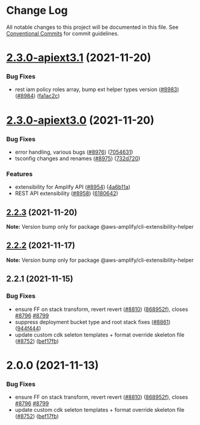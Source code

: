 # Change Log

All notable changes to this project will be documented in this file.
See [Conventional Commits](https://conventionalcommits.org) for commit guidelines.

# [2.3.0-apiext3.1](https://github.com/aws-amplify/amplify-cli/compare/@aws-amplify/cli-extensibility-helper@2.3.0-apiext3.0...@aws-amplify/cli-extensibility-helper@2.3.0-apiext3.1) (2021-11-20)


### Bug Fixes

* rest iam policy roles array, bump ext helper types version ([#8983](https://github.com/aws-amplify/amplify-cli/issues/8983)) ([#8984](https://github.com/aws-amplify/amplify-cli/issues/8984)) ([fa1ac2c](https://github.com/aws-amplify/amplify-cli/commit/fa1ac2ccfd0f584e47b03a8240518f391695d454))





# [2.3.0-apiext3.0](https://github.com/aws-amplify/amplify-cli/compare/@aws-amplify/cli-extensibility-helper@2.2.3...@aws-amplify/cli-extensibility-helper@2.3.0-apiext3.0) (2021-11-20)


### Bug Fixes

* error handling, various bugs ([#8976](https://github.com/aws-amplify/amplify-cli/issues/8976)) ([7054631](https://github.com/aws-amplify/amplify-cli/commit/7054631aaef6b02dba530e9bb91ce1e3baef08c9))
* tsconfig changes and renames ([#8975](https://github.com/aws-amplify/amplify-cli/issues/8975)) ([732d720](https://github.com/aws-amplify/amplify-cli/commit/732d720588b76a70523c7ae3179058cb5f1771ea))


### Features

* extensibility for Amplify API  ([#8954](https://github.com/aws-amplify/amplify-cli/issues/8954)) ([4a6b11a](https://github.com/aws-amplify/amplify-cli/commit/4a6b11aa60aa7a78200c71b92a0636d4c395737c))
* REST API extensibility ([#8958](https://github.com/aws-amplify/amplify-cli/issues/8958)) ([6180642](https://github.com/aws-amplify/amplify-cli/commit/618064241f33d083181d98fad416234238947eef))





## [2.2.3](https://github.com/aws-amplify/amplify-cli/compare/@aws-amplify/cli-extensibility-helper@2.2.2...@aws-amplify/cli-extensibility-helper@2.2.3) (2021-11-20)

**Note:** Version bump only for package @aws-amplify/cli-extensibility-helper





## [2.2.2](https://github.com/aws-amplify/amplify-cli/compare/@aws-amplify/cli-extensibility-helper@2.2.1...@aws-amplify/cli-extensibility-helper@2.2.2) (2021-11-17)

**Note:** Version bump only for package @aws-amplify/cli-extensibility-helper





## 2.2.1 (2021-11-15)


### Bug Fixes

* ensure FF on stack transform, revert revert ([#8810](https://github.com/aws-amplify/amplify-cli/issues/8810)) ([868952f](https://github.com/aws-amplify/amplify-cli/commit/868952f9552f09aeb2b0b8e036c59954ee3391e0)), closes [#8796](https://github.com/aws-amplify/amplify-cli/issues/8796) [#8799](https://github.com/aws-amplify/amplify-cli/issues/8799)
* suppress deployment bucket type and root stack fixes ([#8861](https://github.com/aws-amplify/amplify-cli/issues/8861)) ([944f444](https://github.com/aws-amplify/amplify-cli/commit/944f4441e3fc1bc873d9a372597fda6663a27105))
* update custom cdk seleton templates + format override skeleton file ([#8752](https://github.com/aws-amplify/amplify-cli/issues/8752)) ([bef17fb](https://github.com/aws-amplify/amplify-cli/commit/bef17fb349110a693e0310506b706dfda2a3580b))





# 2.0.0 (2021-11-13)


### Bug Fixes

* ensure FF on stack transform, revert revert ([#8810](https://github.com/aws-amplify/amplify-cli/issues/8810)) ([868952f](https://github.com/aws-amplify/amplify-cli/commit/868952f9552f09aeb2b0b8e036c59954ee3391e0)), closes [#8796](https://github.com/aws-amplify/amplify-cli/issues/8796) [#8799](https://github.com/aws-amplify/amplify-cli/issues/8799)
* update custom cdk seleton templates + format override skeleton file ([#8752](https://github.com/aws-amplify/amplify-cli/issues/8752)) ([bef17fb](https://github.com/aws-amplify/amplify-cli/commit/bef17fb349110a693e0310506b706dfda2a3580b))
